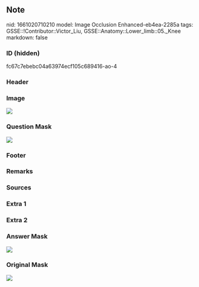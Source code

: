 ## Note
nid: 1661020710210
model: Image Occlusion Enhanced-eb4ea-2285a
tags: GSSE::!Contributor::Victor_Liu, GSSE::Anatomy::Lower_limb::05._Knee
markdown: false

### ID (hidden)
fc67c7ebebc04a63974ecf105c689416-ao-4

### Header


### Image
<img src="tmpctbo768z.png">

### Question Mask
<img src="fc67c7ebebc04a63974ecf105c689416-ao-4-Q.svg">

### Footer


### Remarks


### Sources


### Extra 1


### Extra 2


### Answer Mask
<img src="fc67c7ebebc04a63974ecf105c689416-ao-4-A.svg">

### Original Mask
<img src="fc67c7ebebc04a63974ecf105c689416-ao-O.svg">

